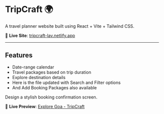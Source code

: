 # TripCraft 🌍

A travel planner website built using React + Vite + Tailwind CSS.

🚀 **Live Site**: [tripcraft-lav.netlify.app](https://tripcraft-lav.netlify.app)

---

## Features
- Date-range calendar
- Travel packages based on trip duration
- Explore destination details
- Here is the file updated with Search and Filter options 
- And Add Booking Packages also available

Design a stylish booking confirmation screen.

🔗 **Live Preview**: [Explore Goa - TripCraft](https://tripcraft-lav.netlify.app/explore/goa)

